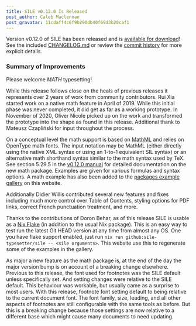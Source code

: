 ```yaml
---
title: SILE v0.12.0 Is Released
post_author: Caleb Maclennan
post_gravatar: 11cdaff4c6f9b290db40f69d3b20caf1
---
```

Version v0.12.0 of SILE has been released and is [available for download][release]!
See the included [CHANGELOG.md][changelog] or review the [commit history][commits] for more explicit details.

### Summary of Improvements

Please welcome *MATH* typesetting!

While this release follows close on the heals of previous releases it represents over 2 years of work from community contributors.
Rui Xia started work on a native math feature in April of 2019.
While this initial phase was never completed, it did get as far as a working prototype.
In November of 2020, Oliver Nicole picked up on the work and transformed the prototype into the shape as found in this release.
Additional thank to Mateusz Czapliński for input throughout the process.

On a conceptual level the math support is based on [MathML][] and relies on OpenType math fonts.
The input notation may be MathML (either directly using the native XML syntax or using an 1-to-1 equivalent SIL syntax) or an alternative math shorthand syntax similar to the math syntax used by TeX.
See section 5.29.5 in the [v0.12.0 manual][manual] for detailed documentation on the new math package.
Examples are given for various formulas and syntax options.
A math example has also been added to the [packages example gallery](/examples/packages.html) on this website.

Additionally Didier Willis contributed several new features and fixes including much more control over Table of Contents, styling options for PDF links, correct French punctuation treatment, and more.

Thanks to the contributions of Doron Behar, as of this release SILE is usable as a [Nix Flake][flake] (in addition to the usual Nix package).
This is an easy way to test run the latest Git HEAD version at any time from almost any OS.
One you have flake support enabled, just run `nix run github:sile-typesetter/sile -- <sile orguments>`.
This website use this to regenerate some of the examples in the gallery.

As major a new feature as the math package is, at the end of the day the major version bump is on account of a breaking change elsewhere.
Previous to this release, the font used for footnotes was the SILE default unless specifically set.
And setting changes were relative to the SILE default.
This behaviour was workable, but usually came as a surprise to most users.
With this release, footnote font setting default to being relative to the current document font.
The font family, size, leading, and all other aspects of footnotes are still configurable with the same tools as before.
But this is a breaking change because those settings are now relative to a different base which might cause many documents to need updating.

<!-- Insert sile-0.12.0.md -->

  [release]: https://github.com/sile-typesetter/sile/releases/tag/v0.12.0
  [changelog]: https://github.com/sile-typesetter/sile/blob/master/CHANGELOG.md
  [commits]: https://github.com/sile-typesetter/sile/compare/v0.11.1...v0.12.0
  [flake]: https://nixos.wiki/wiki/Flakes
  [MathML]: https://www.w3.org/Math/
  [manual]: https://sile-typesetter.org/manual/sile-0.12.0.pdf
